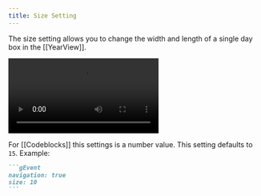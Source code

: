 ```yaml
---
title: Size Setting
---
```


The size setting allows you to change the width and length of a single day box in the [[YearView]].

<video src="yearViewExample.mp4" controls title="Change Size"></video>

For [[Codeblocks]] this settings is a number value.
This setting defaults to `15`.
Example:

~~~md
```gEvent
navigation: true
size: 10
```
~~~
